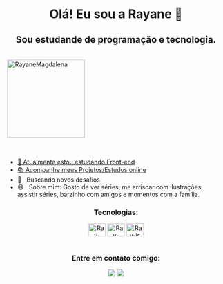 
<div align="center"> 

# Olá! Eu sou a Rayane 👋

## Sou estudande de programação e tecnologia.
</div>

<br>
<div>
<a href = "https://www.linkedin.com/in/rayane-magdalena-473b83163/">
  <img height="180em" src="https://github-readme-stats.vercel.app/api/top-langs?username=rayanemagdalena&show_icons=true&theme=radical&locale=en&layout=compact" alt="RayaneMagdalena"/>
</div>

<br>
<br>
        
- 🌱  Atualmente estou estudando Front-end
- 📚  Acompanhe meus Projetos/Estudos [online](https://rayanemagdalena.github.io/devlinks/)
- :rocket: &nbsp; Buscando novos desafios
- 😄 &nbsp; Sobre mim: Gosto de ver séries, me arriscar com ilustrações, assistir séries, barzinho com amigos e momentos com a família.

<div align="center">

### Tecnologias:
  <img align="center" alt="Ray-css" height="30" width="40" src="https://cdn.jsdelivr.net/gh/devicons/devicon/icons/html5/html5-original.svg" />
  <img align="center" alt="Ray-css" height="30" width="40" src="https://cdn.jsdelivr.net/gh/devicons/devicon/icons/css3/css3-original.svg" />
  <img align="center" alt="Ray-js" height="30" width="40" src="https://cdn.jsdelivr.net/gh/devicons/devicon/icons/javascript/javascript-original.svg" />
 </div>
 
 <br>

<div align="center">
  
### Entre em contato comigo:
<a href="https://www.linkedin.com/in/rayane-magdalena-473b83163/" target="_blank"><img src="https://img.shields.io/badge/-LinkedIn-%230077B5?style=for-the-badge&logo=linkedin&logoColor=white" target="_blank"></a>
<a href = "mailto:rayanemagdalena@gmail.com"><img src="https://img.shields.io/badge/-Gmail-%23333?style=for-the-badge&logo=gmail&logoColor=white" target="_blank"></a>
</div>



  
